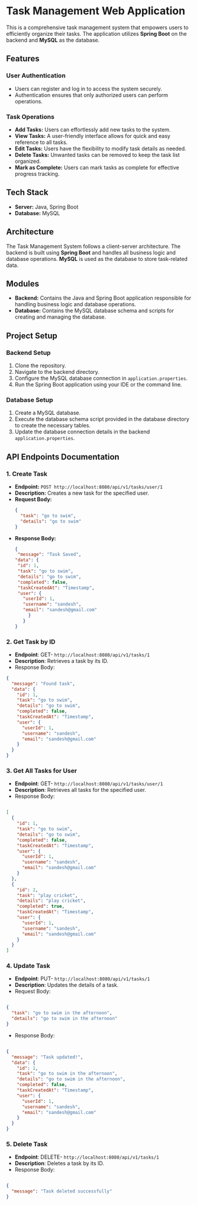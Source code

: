 # Task Management Web Application

This is a comprehensive task management system that empowers users to efficiently organize their tasks. The application utilizes **Spring Boot** on the backend and **MySQL** as the database.

## Features

### User Authentication 
- Users can register and log in to access the system securely.
- Authentication ensures that only authorized users can perform operations.

### Task Operations 
- **Add Tasks:** Users can effortlessly add new tasks to the system.
- **View Tasks:** A user-friendly interface allows for quick and easy reference to all tasks.
- **Edit Tasks:** Users have the flexibility to modify task details as needed.
- **Delete Tasks:** Unwanted tasks can be removed to keep the task list organized.
- **Mark as Complete:** Users can mark tasks as complete for effective progress tracking.

## Tech Stack
- **Server:** Java, Spring Boot  
- **Database:** MySQL

## Architecture
The Task Management System follows a client-server architecture. The backend is built using **Spring Boot** and handles all business logic and database operations. **MySQL** is used as the database to store task-related data.

## Modules
- **Backend:** Contains the Java and Spring Boot application responsible for handling business logic and database operations.
- **Database:** Contains the MySQL database schema and scripts for creating and managing the database.

## Project Setup

### Backend Setup
1. Clone the repository.
2. Navigate to the backend directory.
3. Configure the MySQL database connection in `application.properties`.
4. Run the Spring Boot application using your IDE or the command line.

### Database Setup
1. Create a MySQL database.
2. Execute the database schema script provided in the database directory to create the necessary tables.
3. Update the database connection details in the backend `application.properties`.

## API Endpoints Documentation

### 1. Create Task
- **Endpoint:** `POST http://localhost:8080/api/v1/tasks/user/1`
- **Description:** Creates a new task for the specified user.
- **Request Body:**
  ```json
  {
    "task": "go to swim",
    "details": "go to swim"
  }
  
- **Response Body:**
   ```json
   {
    "message": "Task Saved",
   "data": {
    "id": 1,
    "task": "go to swim",
    "details": "go to swim",
    "completed": false,
    "taskCreatedAt": "Timestamp",
    "user": {
      "userId": 1,
      "username": "sandesh",
      "email": "sandesh@gmail.com"
        }
      }
   }


### 2. Get Task by ID
- **Endpoint**: GET- `http://localhost:8080/api/v1/tasks/1`
- **Description**: Retrieves a task by its ID.
- Response Body:
```json
{
  "message": "Found task",
  "data": {
    "id": 1,
    "task": "go to swim",
    "details": "go to swim",
    "completed": false,
    "taskCreatedAt": "Timestamp",
    "user": {
      "userId": 1,
      "username": "sandesh",
      "email": "sandesh@gmail.com"
    }
  }
}


```
### 3. Get All Tasks for User
- **Endpoint**: GET- `http://localhost:8080/api/v1/tasks/user/1`
- **Description**: Retrieves all tasks for the specified user.
- Response Body:
```json

[
  {
    "id": 1,
    "task": "go to swim",
    "details": "go to swim",
    "completed": false,
    "taskCreatedAt": "Timestamp",
    "user": {
      "userId": 1,
      "username": "sandesh",
      "email": "sandesh@gmail.com"
    }
  },
  {
    "id": 2,
    "task": "play cricket",
    "details": "play cricket",
    "completed": true,
    "taskCreatedAt": "Timestamp",
    "user": {
      "userId": 1,
      "username": "sandesh",
      "email": "sandesh@gmail.com"
    }
  }
]

```
### 4. Update Task
- **Endpoint**: PUT- `http://localhost:8080/api/v1/tasks/1`
- **Description**: Updates the details of a task.
- Request Body:
```json

{
  "task": "go to swim in the afternoon",
  "details": "go to swim in the afternoon"
}
```
- Response Body:
```json

{
  "message": "Task updated!",
  "data": {
    "id": 1,
    "task": "go to swim in the afternoon",
    "details": "go to swim in the afternoon",
    "completed": false,
    "taskCreatedAt": "Timestamp",
    "user": {
      "userId": 1,
      "username": "sandesh",
      "email": "sandesh@gmail.com"
    }
  }
}

```

### 5. Delete Task
- **Endpoint**: DELETE- `http://localhost:8080/api/v1/tasks/1`
- **Description**: Deletes a task by its ID.
- Response Body:
```json

{
  "message": "Task deleted successfully"
}

```
